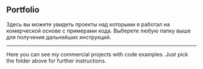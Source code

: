 ## Portfolio
Здесь вы можете увидеть проекты над которыми я работал на комерческой основе с примерами кода.
Выберете любую папку выше для получения дальнейших инструкций.

---

Here you can see my commercial projects with code examples. 
Just pick the folder above for further instructions. 
